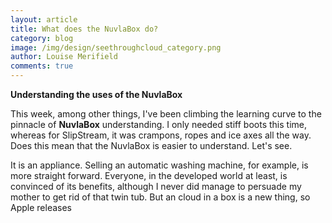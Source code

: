 ```yaml
---
layout: article
title: What does the NuvlaBox do?
category: blog
image: /img/design/seethroughcloud_category.png
author: Louise Merifield
comments: true
---
```


**Understanding the uses of the NuvlaBox**

This week, among other things, I've been climbing the learning curve to the pinnacle of **NuvlaBox** understanding. I only needed stiff boots this time, whereas for SlipStream, it was crampons, ropes and ice axes all the way. Does this  mean that the NuvlaBox is easier to understand. Let's see.

It is an appliance. Selling an automatic washing machine, for example, is more straight forward. Everyone, in the developed world at least, is convinced of its benefits, although I never did manage to persuade my mother to get rid of that twin tub. But an cloud in a box is a new thing, so  Apple releases
